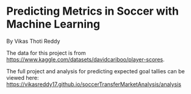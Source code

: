 # Predicting Metrics in Soccer with Machine Learning
By Vikas Thoti Reddy

The data for this project is from https://www.kaggle.com/datasets/davidcariboo/player-scores.

The full project and analysis for predicting expected goal tallies can be viewed here: https://vikasreddy17.github.io/soccerTransferMarketAnalysis/analysis
